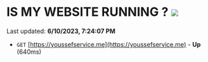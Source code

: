 # IS MY WEBSITE RUNNING ? [![](https://img.shields.io/static/v1?label=Sponsor&message=%E2%9D%A4&logo=GitHub&color=%23fe8e86)](https://github.com/sponsors/<username>)

Last updated: **6/10/2023, 7:24:07 PM**

- `GET` [https://youssefservice.me](https://youssefservice.me) - **Up** (640ms)
